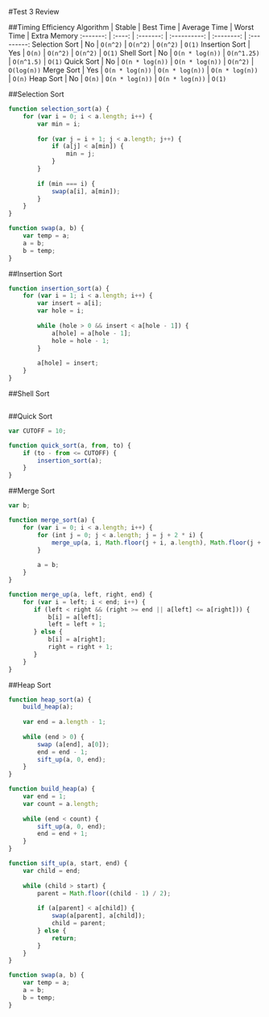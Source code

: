 #Test 3 Review

##Timing Efficiency
Algorithm | Stable | Best Time | Average Time | Worst Time | Extra Memory
:-------: | :----: | :-------: | :----------: | :--------: | :---------:
Selection Sort | No | `O(n^2)` | `O(n^2)` | `O(n^2)` | `O(1)`
Insertion Sort | Yes | `O(n)` | `O(n^2)` | `O(n^2)` | `O(1)`
Shell Sort | No | `O(n * log(n))` | `O(n^1.25)` | `O(n^1.5)` | `O(1)`
Quick Sort | No | `O(n * log(n))` | `O(n * log(n))` | `O(n^2)` | `O(log(n))`
Merge Sort | Yes | `O(n * log(n))` | `O(n * log(n))` | `O(n * log(n))` | `O(n)`
Heap Sort | No | `O(n)` | `O(n * log(n))` | `O(n * log(n))` | `O(1)`

##Selection Sort

```javascript
function selection_sort(a) {
    for (var i = 0; i < a.length; i++) {
        var min = i;
        
        for (var j = i + 1; j < a.length; j++) {
            if (a[j] < a[min]) {
                min = j;
            }
        }
        
        if (min === i) {
            swap(a[i], a[min]);
        }
    }
}

function swap(a, b) {
    var temp = a;
    a = b;
    b = temp;
}
```

##Insertion Sort

```javascript
function insertion_sort(a) {
    for (var i = 1; i < a.length; i++) {
        var insert = a[i];
        var hole = i;
        
        while (hole > 0 && insert < a[hole - 1]) {
            a[hole] = a[hole - 1];
            hole = hole - 1;
        }
        
        a[hole] = insert;
    }
}
```

##Shell Sort

```javascript

```

##Quick Sort

```javascript
var CUTOFF = 10;

function quick_sort(a, from, to) {
    if (to - from <= CUTOFF) {
        insertion_sort(a);
    }
}
```

##Merge Sort

```javascript
var b;

function merge_sort(a) {
    for (var i = 0; i < a.length; i++) {
        for (int j = 0; j < a.length; j = j + 2 * i) {
            merge_up(a, i, Math.floor(j + i, a.length), Math.floor(j + 2 * i, a.length))
        }
        
        a = b;
    }
}

function merge_up(a, left, right, end) {
    for (var i = left; i < end; i++) {
       if (left < right && (right >= end || a[left] <= a[right])) {
           b[i] = a[left];
           left = left + 1;
       } else {
           b[i] = a[right];
           right = right + 1;
       }
    }
}
```

##Heap Sort

```javascript
function heap_sort(a) {
    build_heap(a);
    
    var end = a.length - 1;
    
    while (end > 0) {
        swap (a[end], a[0]);
        end = end - 1;
        sift_up(a, 0, end);
    }
}

function build_heap(a) {
    var end = 1;
    var count = a.length;
    
    while (end < count) {
        sift_up(a, 0, end);
        end = end + 1;
    }
}

function sift_up(a, start, end) {
    var child = end;
    
    while (child > start) {
        parent = Math.floor((child - 1) / 2);
        
        if (a[parent] < a[child]) {
            swap(a[parent], a[child]);
            child = parent;
        } else { 
            return;
        }
    }
}

function swap(a, b) {
    var temp = a;
    a = b;
    b = temp;
}
```